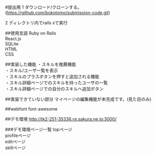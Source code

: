 #提出用
1 ダウンロード/クローンする。(https://github.com/bokotomo/submission-code.git)

2 ディレクトリ内でrails sで実行

##使用言語
Ruby on Rails  
React.js  
SQLite  
HTML  
CSS

##実装した機能
・スキルを推薦機能  
・スキル/ユーザ一覧を表示  
・スキルのプラスボタンを押すと追加される機能  
・スキル詳細ページでのスキルを持ったユーザの一覧  
・スキル詳細ページでの自分のスキルへ追加ボタン    

##実装できていない部分
マイページの編集機能が未完成です。(見た目のみ)

##webfont
font-awesome

##デモ環境
http://tk2-251-35336.vs.sakura.ne.jp:3000/

###デモ環境ページ一覧
topページ  
profileページ  
editページ  
skillページ